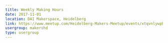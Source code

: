 ```yaml
---
title: Weekly Making Hours
date: 2017-11-01
location: DAI Makerspace, Heidelberg
link: https://www.meetup.com/Heidelberg-Makers-Meetup/events/xtqvnlywpbcb/
usergroup: makershd
type: usergroup
---
```

